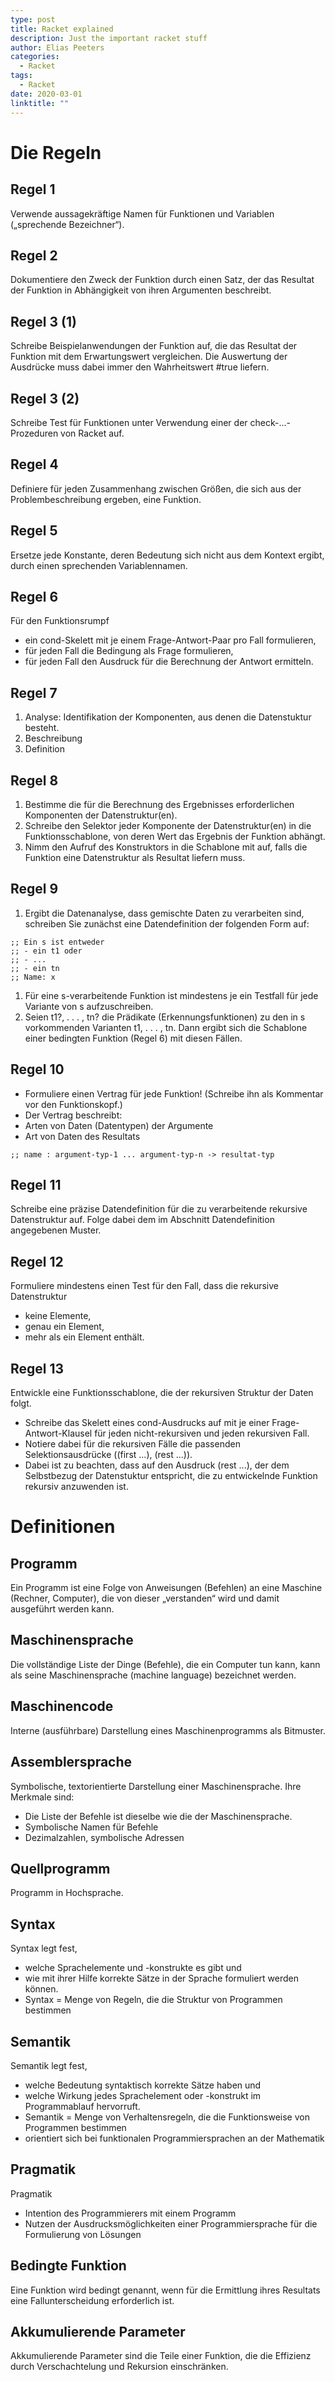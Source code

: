 ```yaml
---
type: post
title: Racket explained
description: Just the important racket stuff
author: Elias Peeters
categories:
  - Racket
tags:
  - Racket
date: 2020-03-01
linktitle: ""
---
```


# Die Regeln

## Regel 1
Verwende aussagekräftige Namen für Funktionen und Variablen („sprechende Bezeichner“). 

## Regel 2

Dokumentiere den Zweck der Funktion durch einen Satz, der das Resultat der Funktion in Abhängigkeit von ihren Argumenten beschreibt. 

## Regel 3 (1)

Schreibe Beispielanwendungen der Funktion auf, die das Resultat der Funktion mit dem Erwartungswert vergleichen. Die Auswertung der Ausdrücke muss dabei immer den Wahrheitswert #true liefern. 

## Regel 3 (2)

Schreibe Test für Funktionen unter
Verwendung einer der check-...-Prozeduren von Racket auf.

## Regel 4
Definiere für jeden Zusammenhang zwischen Größen, die sich aus der Problembeschreibung ergeben, eine Funktion. 

## Regel 5
Ersetze jede Konstante, deren Bedeutung sich nicht aus dem Kontext ergibt, durch einen sprechenden Variablennamen. 

## Regel 6

Für den Funktionsrumpf
-	ein cond-Skelett mit je einem Frage-Antwort-Paar pro Fall formulieren,
-	für jeden Fall die Bedingung als Frage formulieren,
-	für jeden Fall den Ausdruck für die Berechnung der Antwort ermitteln. 

## Regel 7

1. Analyse: Identifikation der Komponenten, aus denen die Datenstuktur besteht.
2. Beschreibung
3. Definition 

## Regel 8
1. Bestimme die für die Berechnung des Ergebnisses erforderlichen Komponenten der Datenstruktur(en).
2. Schreibe den Selektor jeder Komponente der Datenstruktur(en) in die Funktionsschablone, von deren Wert das Ergebnis der Funktion abhängt.
3. Nimm den Aufruf des Konstruktors in die Schablone mit auf, falls die Funktion eine Datenstruktur als Resultat liefern muss. 

## Regel 9
1. Ergibt die Datenanalyse, dass gemischte Daten zu verarbeiten sind, schreiben Sie zunächst eine Datendefinition der folgenden Form auf:
```rktl
;; Ein s ist entweder
;; - ein t1 oder
;; - ...
;; - ein tn
;; Name: x
```
1. Für eine s-verarbeitende Funktion ist mindestens je ein Testfall für jede Variante von s aufzuschreiben.
2. Seien t1?, . . . , tn? die Prädikate (Erkennungsfunktionen) zu den in s vorkommenden Varianten t1, . . . , tn. Dann ergibt sich die Schablone einer bedingten Funktion (Regel 6) mit diesen Fällen. 

## Regel 10
-	Formuliere einen Vertrag für jede Funktion! (Schreibe ihn als Kommentar vor den Funktionskopf.)
-	Der Vertrag beschreibt:
   - Arten von Daten (Datentypen) der Argumente
   - Art von Daten des Resultats 

```rktl
;; name : argument-typ-1 ... argument-typ-n -> resultat-typ 
```

## Regel 11
Schreibe eine präzise Datendefinition für die zu verarbeitende rekursive Datenstruktur auf. Folge dabei dem im Abschnitt Datendefinition angegebenen Muster.

## Regel 12
Formuliere mindestens einen Test für den
Fall, dass die rekursive Datenstruktur
-	keine Elemente,
-	genau ein Element,
-	mehr als ein Element
enthält.  

## Regel 13
Entwickle eine Funktionsschablone, die der rekursiven Struktur der Daten folgt.
-	Schreibe das Skelett eines cond-Ausdrucks auf mit je einer Frage-Antwort-Klausel für jeden nicht-rekursiven und jeden rekursiven Fall.
-	Notiere dabei für die rekursiven Fälle die passenden Selektionsausdrücke ((first ...), (rest ...)).
-	Dabei ist zu beachten, dass auf den Ausdruck (rest ...), der dem Selbstbezug der Datenstuktur entspricht, die zu entwickelnde Funktion rekursiv anzuwenden ist. 


# Definitionen

## Programm
Ein Programm ist eine Folge von Anweisungen (Befehlen) an eine
Maschine (Rechner, Computer), die von dieser „verstanden“ wird und damit ausgeführt werden kann. 

## Maschinensprache
Die vollständige Liste der Dinge (Befehle), die ein Computer tun kann, kann als seine Maschinensprache (machine language) bezeichnet werden.

## Maschinencode
Interne (ausführbare) Darstellung eines Maschinenprogramms als Bitmuster.

## Assemblersprache
Symbolische, textorientierte Darstellung einer Maschinensprache.
Ihre Merkmale sind:
- Die Liste der Befehle ist dieselbe wie die der Maschinensprache.
- Symbolische Namen für Befehle
- Dezimalzahlen, symbolische Adressen

## Quellprogramm 
Programm in Hochsprache.

## Syntax
Syntax legt fest,
-	welche Sprachelemente und -konstrukte es gibt und
-	wie mit ihrer Hilfe korrekte Sätze in der Sprache formuliert werden können.
-	Syntax = Menge von Regeln, die die Struktur von Programmen bestimmen

## Semantik
Semantik legt fest,
-	welche Bedeutung syntaktisch korrekte Sätze haben und
-	welche Wirkung jedes Sprachelement oder -konstrukt im Programmablauf hervorruft.
-	Semantik = Menge von Verhaltensregeln, die die Funktionsweise von Programmen bestimmen
-	orientiert sich bei funktionalen Programmiersprachen an der Mathematik

## Pragmatik
Pragmatik
-	Intention des Programmierers mit einem Programm
-	Nutzen der Ausdrucksmöglichkeiten einer Programmiersprache für die Formulierung von Lösungen

## Bedingte Funktion
Eine Funktion wird bedingt genannt, wenn für die Ermittlung ihres Resultats eine Fallunterscheidung erforderlich ist.

## Akkumulierende Parameter  
Akkumulierende Parameter sind die Teile einer Funktion, die die Effizienz durch Verschachtelung und Rekursion einschränken.